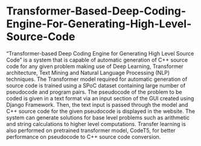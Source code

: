 # Transformer-Based-Deep-Coding-Engine-For-Generating-High-Level-Source-Code

“Transformer-based Deep Coding Engine for Generating High Level Source Code” is a system that is capable of automatic generation of C++ source code for any given problem making use of Deep Learning, Transformer architecture, Text Mining and Natural Language Processing (NLP) techniques. The Transformer model required for automatic generation of source code is trained using a SPoC dataset containing large number of pseudocode and program pairs. The pseudocode of the problem to be coded is given in a text format via an input section of the GUI created using Django Framework. Then, the text input is passed through the model and C++ source code for the given pseudocode is displayed in the website. The system can generate solutions for base level problems such as arithmetic and string calculations to higher level computations. Transfer learning is also performed on pretrained transformer model, CodeT5, for better performance on pseudocode to C++ source code conversion.